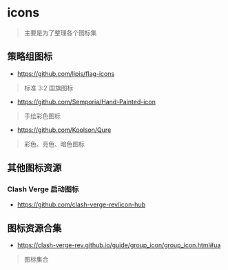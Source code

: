 # icons
> 主要是为了整理各个图标集

## 策略组图标
- https://github.com/lipis/flag-icons
> 标准 3:2 国旗图标
- https://github.com/Semporia/Hand-Painted-icon
> 手绘彩色图标
- https://github.com/Koolson/Qure
> 彩色、亮色、暗色图标

## 其他图标资源
### Clash Verge 启动图标
- https://github.com/clash-verge-rev/icon-hub

## 图标资源合集
- https://clash-verge-rev.github.io/guide/group_icon/group_icon.html#ua
> 图标集合

